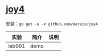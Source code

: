 # [joy4](http://github.com/nareix/joy4)
安装：`go get -u -v github.com/nareix/joy4`

|实验|简介|说明|
|---|---|---|
|lab001|demo||
